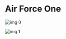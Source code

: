 # Air Force One

![img 0](https://i.imgur.com/Ou105TZ.jpg)

![img 1](https://i.imgur.com/atgbMsb.jpg)

